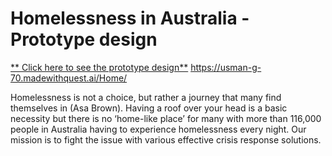 # Homelessness in Australia - Prototype design
[** Click here to see the prototype design**](https://www.figma.com/design/dYMgirexURUVRDgpUNXgP7/Engage-Humanity?node-id=0-1&t=mzcHEHipRjFneH9u-1)
https://usman-g-70.madewithquest.ai/Home/

Homelessness is not a choice, but rather a journey that many find themselves in (Asa Brown). 
Having a roof over your head is a basic necessity but there is no ‘home-like place’ for many with more than 116,000 people 
in Australia having to experience homelessness every night. Our mission is to fight the issue with various effective crisis response solutions.
